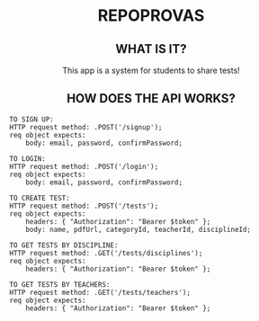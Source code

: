 <h1 align=center> REPOPROVAS </h1>

<h2 align=center> WHAT IS IT? </h2>
<p align=center> This app is a system for students to share tests!</p>

<h2 align=center> HOW DOES THE API WORKS? </h2>

```
TO SIGN UP:
HTTP request method: .POST('/signup');
req object expects:
    body: email, password, confirmPassword;
```

```
TO LOGIN:
HTTP request method: .POST('/login');
req object expects:
    body: email, password, confirmPassword;
```

```
TO CREATE TEST:
HTTP request method: .POST('/tests');
req object expects:
    headers: { "Authorization": "Bearer $token" };
    body: name, pdfUrl, categoryId, teacherId, disciplineId;
```

```
TO GET TESTS BY DISCIPLINE:
HTTP request method: .GET('/tests/disciplines');
req object expects:
    headers: { "Authorization": "Bearer $token" };
```

```
TO GET TESTS BY TEACHERS:
HTTP request method: .GET('/tests/teachers');
req object expects:
    headers: { "Authorization": "Bearer $token" };
```
